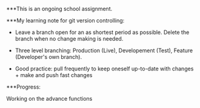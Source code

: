 \*\*\*This is an ongoing school assignment.

\*\*\*My learning note for git version controlling:

- Leave a branch open for an as shortest period as possible. Delete the branch when no change making is needed.

- Three level branching: Production (Live), Developement (Test), Feature (Developer's own branch).

- Good practice: pull frequently to keep oneself up-to-date with changes + make and push fast changes

\*\*\*Progress:

Working on the advance functions
